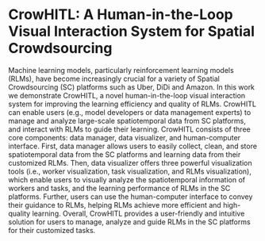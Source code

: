 # CrowHITL: A Human-in-the-Loop Visual Interaction System for Spatial Crowdsourcing
Machine learning models, particularly reinforcement learning models (RLMs), have become increasingly crucial for a variety of Spatial Crowdsourcing (SC) platforms such as Uber, DiDi and Amazon. In this work we demonstrate CrowHITL, a novel human-in-the-loop visual interaction system for improving the learning efficiency and quality of RLMs. CrowHITL can enable users (e.g., model developers or data management experts) to manage and analyze large-scale spatiotemporal data from SC platforms, and interact with RLMs to guide their learning. CrowHITL consists of three core components: data manager, data visualizer, and human-computer interface. First, data manager allows users to easily collect, clean, and store spatiotemporal data from the SC platforms and learning data from their customized RLMs. Then, data visualizer offers three powerful visualization tools (i.e., worker visualization, task visualization, and RLMs visualization), which enable users to visually analyze the spatiotemporal information of workers and tasks, and the learning performance of RLMs in the SC platforms. Further, users can use the human-computer interface to convey their guidance to RLMs, helping RLMs achieve more efficient and high-quality learning. Overall, CrowHITL provides a user-friendly and intuitive solution for users to manage, analyze and guide RLMs in the SC platforms for their customized tasks. 
